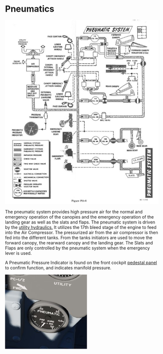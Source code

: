 # Pneumatics

![manual_pneumatic_diagram](../../img/manual_pneumatic_diagram.jpg)

The pneumatic system provides high pressure air for the normal and emergency operation of the
canopies and the emergency operation of the landing gear as well as the slats and flaps. The
pneumatic system is driven by the [utility hydraulics.](hydraulics.md) It utilizes the 17th bleed
stage of the engine to feed into the Air Compressor. The pressurized air from the air compressor is
then fed into the different tanks. From the tanks initiators are used to move the forward canopy,
the rearward canopy and the landing gear. The Slats and Flaps are only controlled by the pneumatic
system when the emergency lever is used.

A Pneumatic Pressure
Indicator is found on the front cockpit [pedestal panel](../../cockpit/pilot/pedestal_group.md) to
confirm function, and indicates manifold pressure.

![Pneumatics](../../img/Pneum.jpg)
